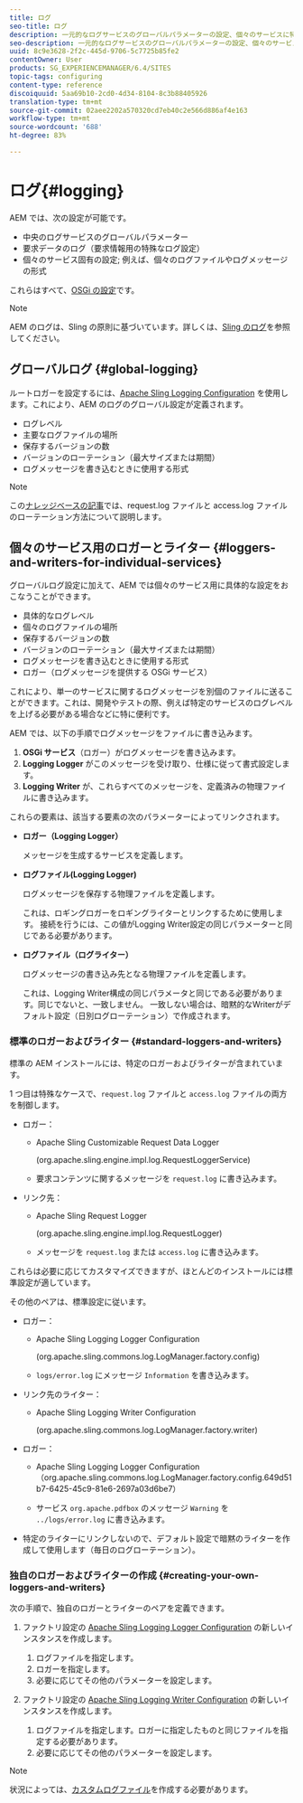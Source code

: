 ```yaml
---
title: ログ
seo-title: ログ
description: 一元的なログサービスのグローバルパラメーターの設定、個々のサービスに特有の設定、またはデータのログ記録の要求をおこなう方法を学習します。
seo-description: 一元的なログサービスのグローバルパラメーターの設定、個々のサービスに特有の設定、またはデータのログ記録の要求をおこなう方法を学習します。
uuid: 8c9e3628-2f2c-445d-9706-5c7725b85fe2
contentOwner: User
products: SG_EXPERIENCEMANAGER/6.4/SITES
topic-tags: configuring
content-type: reference
discoiquuid: 5aa69b10-2cd0-4d34-8104-8c3b88405926
translation-type: tm+mt
source-git-commit: 02aee2202a570320cd7eb40c2e566d886af4e163
workflow-type: tm+mt
source-wordcount: '688'
ht-degree: 83%

---
```



# ログ{#logging}

AEM では、次の設定が可能です。

* 中央のログサービスのグローバルパラメーター
* 要求データのログ（要求情報用の特殊なログ設定）
* 個々のサービス固有の設定; 例えば、個々のログファイルやログメッセージの形式

これらはすべて、[OSGi の設定](/help/sites-deploying/configuring-osgi.md)です。

>[!NOTE]
>
>AEM のログは、Sling の原則に基づいています。詳しくは、[Sling のログ](https://sling.apache.org/site/logging.html)を参照してください。

## グローバルログ {#global-logging}

ルートロガーを設定するには、[Apache Sling Logging Configuration](/help/sites-deploying/osgi-configuration-settings.md) を使用します。これにより、AEM のログのグローバル設定が定義されます。

* ログレベル
* 主要なログファイルの場所
* 保存するバージョンの数
* バージョンのローテーション（最大サイズまたは期間）
* ログメッセージを書き込むときに使用する形式

>[!NOTE]
>
>この[ナレッジベースの記事](https://helpx.adobe.com/experience-manager/kb/HowToRotateRequestAndAccessLog.html)では、request.log ファイルと access.log ファイルのローテーション方法について説明します。

## 個々のサービス用のロガーとライター {#loggers-and-writers-for-individual-services}

グローバルログ設定に加えて、AEM では個々のサービス用に具体的な設定をおこなうことができます。

* 具体的なログレベル
* 個々のログファイルの場所
* 保存するバージョンの数
* バージョンのローテーション（最大サイズまたは期間）
* ログメッセージを書き込むときに使用する形式
* ロガー（ログメッセージを提供する OSGi サービス）

これにより、単一のサービスに関するログメッセージを別個のファイルに送ることができます。これは、開発やテストの際、例えば特定のサービスのログレベルを上げる必要がある場合などに特に便利です。

AEM では、以下の手順でログメッセージをファイルに書き込みます。

1. **OSGi サービス**（ロガー）がログメッセージを書き込みます。
1. **Logging Logger** がこのメッセージを受け取り、仕様に従って書式設定します。
1. **Logging Writer** が、これらすべてのメッセージを、定義済みの物理ファイルに書き込みます。

これらの要素は、該当する要素の次のパラメーターによってリンクされます。

* **ロガー（Logging Logger）**

   メッセージを生成するサービスを定義します。

* **ログファイル(Logging Logger)**

   ログメッセージを保存する物理ファイルを定義します。

   これは、ロギングロガーをロギングライターとリンクするために使用します。 接続を行うには、この値がLogging Writer設定の同じパラメーターと同じである必要があります。

* **ログファイル（ログライター）**

   ログメッセージの書き込み先となる物理ファイルを定義します。

   これは、Logging Writer構成の同じパラメータと同じである必要があります。同じでないと、一致しません。 一致しない場合は、暗黙的なWriterがデフォルト設定（日別ログローテーション）で作成されます。

### 標準のロガーおよびライター {#standard-loggers-and-writers}

標準の AEM インストールには、特定のロガーおよびライターが含まれています。

1 つ目は特殊なケースで、`request.log` ファイルと `access.log` ファイルの両方を制御します。

* ロガー：

   * Apache Sling Customizable Request Data Logger

      (org.apache.sling.engine.impl.log.RequestLoggerService)

   * 要求コンテンツに関するメッセージを `request.log` に書き込みます。

* リンク先：

   * Apache Sling Request Logger

      (org.apache.sling.engine.impl.log.RequestLogger)

   * メッセージを `request.log` または `access.log` に書き込みます。

これらは必要に応じてカスタマイズできますが、ほとんどのインストールには標準設定が適しています。

その他のペアは、標準設定に従います。

* ロガー：

   * Apache Sling Logging Logger Configuration

      (org.apache.sling.commons.log.LogManager.factory.config)

   * `logs/error.log` にメッセージ `Information` を書き込みます。

* リンク先のライター：

   * Apache Sling Logging Writer Configuration

      (org.apache.sling.commons.log.LogManager.factory.writer)

* ロガー：

   * Apache Sling Logging Logger Configuration（org.apache.sling.commons.log.LogManager.factory.config.649d51b7-6425-45c9-81e6-2697a03d6be7）

   * サービス `org.apache.pdfbox` のメッセージ `Warning` を `../logs/error.log` に書き込みます。

* 特定のライターにリンクしないので、デフォルト設定で暗黙のライターを作成して使用します（毎日のログローテーション）。

### 独自のロガーおよびライターの作成 {#creating-your-own-loggers-and-writers}

次の手順で、独自のロガーとライターのペアを定義できます。

1. ファクトリ設定の [Apache Sling Logging Logger Configuration](/help/sites-deploying/osgi-configuration-settings.md) の新しいインスタンスを作成します。

   1. ログファイルを指定します。
   1. ロガーを指定します。
   1. 必要に応じてその他のパラメーターを設定します。

1. ファクトリ設定の [Apache Sling Logging Writer Configuration](/help/sites-deploying/osgi-configuration-settings.md) の新しいインスタンスを作成します。

   1. ログファイルを指定します。ロガーに指定したものと同じファイルを指定する必要があります。
   1. 必要に応じてその他のパラメーターを設定します。

>[!NOTE]
>
>状況によっては、[カスタムログファイル](/help/sites-deploying/monitoring-and-maintaining.md#create-a-custom-log-file)を作成する必要があります。

